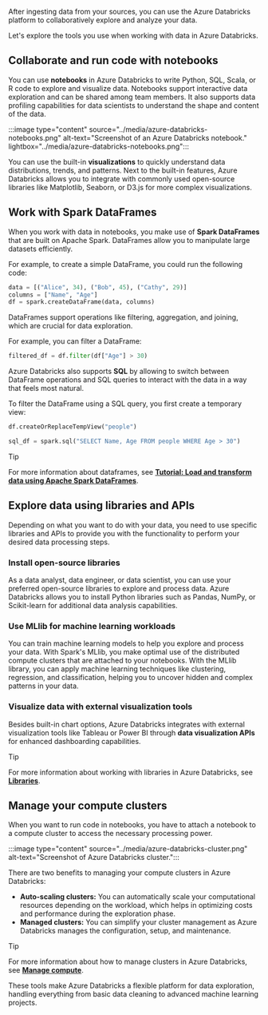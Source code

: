 After ingesting data from your sources, you can use the Azure Databricks platform to collaboratively explore and analyze your data.

Let's explore the tools you use when working with data in Azure Databricks.

## Collaborate and run code with notebooks

You can use **notebooks** in Azure Databricks to write Python, SQL, Scala, or R code to explore and visualize data. Notebooks support interactive data exploration and can be shared among team members. It also supports data profiling capabilities for data scientists to understand the shape and content of the data.

:::image type="content" source="../media/azure-databricks-notebooks.png" alt-text="Screenshot of an Azure Databricks notebook." lightbox="../media/azure-databricks-notebooks.png":::

You can use the built-in **visualizations** to quickly understand data distributions, trends, and patterns. Next to the built-in features, Azure Databricks allows you to integrate with commonly used open-source libraries like Matplotlib, Seaborn, or D3.js for more complex visualizations.

## Work with Spark DataFrames

When you work with data in notebooks, you make use of **Spark DataFrames** that are built on Apache Spark. DataFrames allow you to manipulate large datasets efficiently.

For example, to create a simple DataFrame, you could run the following code:

```python
data = [("Alice", 34), ("Bob", 45), ("Cathy", 29)]
columns = ["Name", "Age"]
df = spark.createDataFrame(data, columns)
```

DataFrames support operations like filtering, aggregation, and joining, which are crucial for data exploration.

For example, you can filter a DataFrame:

```python
filtered_df = df.filter(df["Age"] > 30)
```

Azure Databricks also supports **SQL** by allowing to switch between DataFrame operations and SQL queries to interact with the data in a way that feels most natural.

To filter the DataFrame using a SQL query, you first create a temporary view:

```python
df.createOrReplaceTempView("people")

sql_df = spark.sql("SELECT Name, Age FROM people WHERE Age > 30")
```

> [!Tip]
> For more information about dataframes, see **[Tutorial: Load and transform data using Apache Spark DataFrames](/azure/databricks/getting-started/dataframes)**.

## Explore data using libraries and APIs

Depending on what you want to do with your data, you need to use specific libraries and APIs to provide you with the functionality to perform your desired data processing steps.

### Install open-source libraries

As a data analyst, data engineer, or data scientist, you can use your preferred open-source libraries to explore and process data. Azure Databricks allows you to install Python libraries such as Pandas, NumPy, or Scikit-learn for additional data analysis capabilities.

### Use MLlib for machine learning workloads

You can train machine learning models to help you explore and process your data. With Spark's MLlib, you make optimal use of the distributed compute clusters that are attached to your notebooks. With the MLlib library, you can apply machine learning techniques like clustering, regression, and classification, helping you to uncover hidden and complex patterns in your data.

### Visualize data with external visualization tools

Besides built-in chart options, Azure Databricks integrates with external visualization tools like Tableau or Power BI through **data visualization APIs** for enhanced dashboarding capabilities.

> [!Tip]
> For more information about working with libraries in Azure Databricks, see **[Libraries](/azure/databricks/libraries/)**.

## Manage your compute clusters

When you want to run code in notebooks, you have to attach a notebook to a compute cluster to access the necessary processing power.

:::image type="content" source="../media/azure-databricks-cluster.png" alt-text="Screenshot of Azure Databricks cluster.":::

There are two benefits to managing your compute clusters in Azure Databricks:

- **Auto-scaling clusters:** You can automatically scale your computational resources depending on the workload, which helps in optimizing costs and performance during the exploration phase.
- **Managed clusters:** You can simplify your cluster management as Azure Databricks manages the configuration, setup, and maintenance.

> [!Tip]
> For more information about how to manage clusters in Azure Databricks, see **[Manage compute](/azure/databricks/compute/clusters-manage)**.

These tools make Azure Databricks a flexible platform for data exploration, handling everything from basic data cleaning to advanced machine learning projects.
